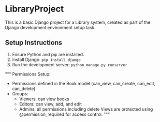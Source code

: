 # LibraryProject

This is a basic Django project for a Library system, created as part of the Django development environment setup task.

## Setup Instructions

1. Ensure Python and pip are installed.
2. Install Django: `pip install django`
3. Run the development server: `python manage.py runserver`

"""
Permissions Setup:
- Permissions defined in the Book model (can_view, can_create, can_edit, can_delete)
- Groups:
  - Viewers: can view books
  - Editors: can view, add, and edit
  - Admins: all permissions including delete
Views are protected using @permission_required for access control.
"""
